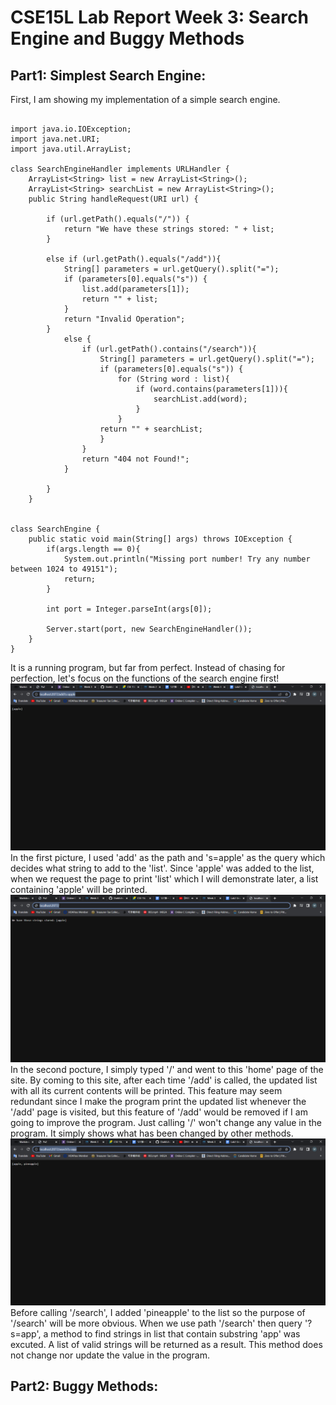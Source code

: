 # CSE15L Lab Report Week 3: Search Engine and Buggy Methods
## Part1: Simplest Search Engine:
First, I am showing my implementation of a simple search engine.

```

import java.io.IOException;
import java.net.URI;
import java.util.ArrayList;

class SearchEngineHandler implements URLHandler {
    ArrayList<String> list = new ArrayList<String>();
    ArrayList<String> searchList = new ArrayList<String>();
    public String handleRequest(URI url) {

        if (url.getPath().equals("/")) {
            return "We have these strings stored: " + list;
        } 

        else if (url.getPath().equals("/add")){
            String[] parameters = url.getQuery().split("=");
            if (parameters[0].equals("s")) {
                list.add(parameters[1]);
                return "" + list;
            }
            return "Invalid Operation";
        }
            else {
                if (url.getPath().contains("/search")){
                    String[] parameters = url.getQuery().split("=");
                    if (parameters[0].equals("s")) {
                        for (String word : list){
                            if (word.contains(parameters[1])){
                                searchList.add(word);
                            }       
                        }      
                    return "" + searchList;
                    }
                }
                return "404 not Found!";
            }
        
        }
    }


class SearchEngine {
    public static void main(String[] args) throws IOException {
        if(args.length == 0){
            System.out.println("Missing port number! Try any number between 1024 to 49151");
            return;
        }

        int port = Integer.parseInt(args[0]);

        Server.start(port, new SearchEngineHandler());
    }
}
```
It is a running program, but far from perfect. Instead of chasing for perfection, let's focus on the functions of the search engine first!
![Add](CSE15L-Week3-SearchEngine-Add.png)
In the first picture, I used 'add' as the path and 's=apple' as the query which decides what string to add to the 'list'. Since 'apple' was added to the list, when we request the page to print 'list' which I will demonstrate later, a list containing 'apple' will be printed.
![Home](CSE15L-Week3-SearchEngine-Home.png)
In the second pocture, I simply typed '/' and went to this 'home' page of the site. By coming to this site, after each time '/add' is called, the updated list with all its current contents will be printed. This feature may seem redundant since I make the program print the updated list whenever the '/add' page is visited, but this feature of '/add' would be removed if I am going to improve the program. Just calling '/' won't change any value in the program. It simply shows what has been changed by other methods.
![Search](CSE15L-Week3-SearchEngine-Search.png) 
Before calling '/search', I added 'pineapple' to the list so the purpose of '/search' will be more obvious. When we use path '/search' then query '?s=app', a method to find strings in list that contain substring 'app' was excuted. A list of valid strings will be returned as a result. This method does not change nor update the value in the program.
## Part2: Buggy Methods: